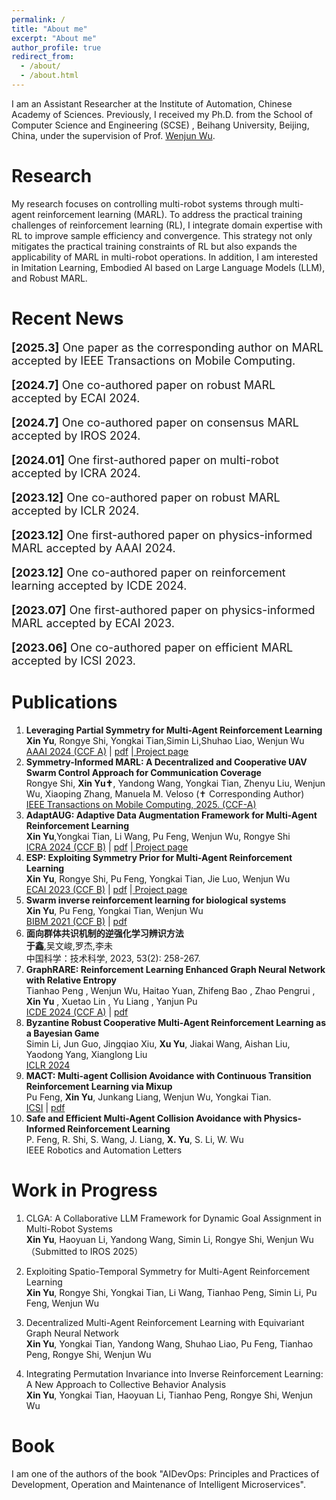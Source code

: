 ```yaml
---
permalink: /
title: "About me"
excerpt: "About me"
author_profile: true
redirect_from: 
  - /about/
  - /about.html
---
```

I am an Assistant Researcher at the Institute of Automation, Chinese Academy of Sciences. Previously, I received my Ph.D. from the School of Computer Science and Engineering (SCSE) , Beihang University, Beijing, China, under the supervision of Prof. <a href="https://www.researchgate.net/profile/Wenjun-Wu-15">Wenjun Wu</a>.


Research
======
My research focuses on controlling multi-robot systems through multi-agent reinforcement learning (MARL). To address the practical training challenges of reinforcement learning (RL), I integrate domain expertise with RL to improve sample efficiency and convergence. This strategy not only mitigates the practical training constraints of RL but also expands the applicability of MARL in multi-robot operations. In addition, I am interested in Imitation Learning, Embodied AI based on Large Language Models (LLM), and Robust MARL.

Recent News
======
<p style="font-size:18px"><strong>[2025.3]</strong> One paper as the corresponding author on MARL accepted by IEEE Transactions on Mobile Computing.</p>
<p style="font-size:18px"> <strong>[2024.7]</strong> One co-authored paper on robust MARL accepted by ECAI 2024.</p>
<p style="font-size:18px"> <strong>[2024.7]</strong> One co-authored paper on consensus MARL accepted by IROS 2024.</p>
<p style="font-size:18px"> <strong>[2024.01]</strong> One first-authored paper on multi-robot accepted by ICRA 2024.</p>
<p style="font-size:18px"> <strong>[2023.12]</strong> One co-authored paper on robust MARL accepted by ICLR 2024.</p>
<p style="font-size:18px"> <strong>[2023.12]</strong> One first-authored paper on physics-informed MARL accepted by AAAI 2024.</p>
<p style="font-size:18px"> <strong>[2023.12]</strong> One co-authored paper on reinforcement learning accepted by ICDE 2024.</p>
<p style="font-size:18px"> <strong>[2023.07]</strong> One first-authored paper on physics-informed MARL accepted by ECAI 2023.</p>
<p style="font-size:18px"> <strong>[2023.06]</strong> One co-authored paper on efficient MARL accepted by ICSI 2023.</p>


Publications
======
1. **Leveraging Partial Symmetry for Multi-Agent Reinforcement Learning** <br>**Xin Yu**, Rongye Shi, Yongkai Tian,Simin Li,Shuhao Liao, Wenjun Wu <br> <a href="https://aaai.org/aaai-conference/">AAAI 2024 (CCF A)</a> $\vert$ <a href="../files/pse.pdf">pdf</a> $\vert$<a href="https://xinyu-site.github.io/PSE/"> Project page</a>
2. **Symmetry-Informed MARL: A Decentralized and Cooperative UAV Swarm Control Approach for Communication Coverage**<br> Rongye Shi, **Xin Yu✝**, Yandong Wang, Yongkai Tian, Zhenyu Liu, Wenjun Wu, Xiaoping Zhang, Manuela M. Veloso (✝ Corresponding Author) <br> 
<a href="https://ieeexplore.ieee.org/abstract/document/10935710">IEEE Transactions on Mobile Computing, 2025. (CCF-A)</a>
3. **AdaptAUG: Adaptive Data Augmentation Framework for Multi-Agent Reinforcement Learning** <br>**Xin Yu**,Yongkai Tian, Li Wang, Pu Feng, Wenjun Wu, Rongye Shi<br> <a href="https://2024.ieee-icra.org/">ICRA 2024 (CCF B)</a> $\vert$ <a href="../files/AdaptAUG.pdf">pdf</a> $\vert$<a href="https://xinyu-site.github.io/AdaptAUG/"> Project page</a>
4. **ESP: Exploiting Symmetry Prior for Multi-Agent Reinforcement Learning** <br>**Xin Yu**, Rongye Shi, Pu Feng, Yongkai Tian, Jie Luo, Wenjun Wu <br><a href="https://ecai2023.eu/">ECAI 2023 (CCF B)</a> $\vert$ <a href="../files/ecai.pdf">pdf</a> $\vert$<a href="https://xinyu-site.github.io/esp-marl"> Project page</a>
5. **Swarm inverse reinforcement learning for biological systems** <br>**Xin Yu**, Pu Feng, Yongkai Tian, Wenjun Wu<br><a href="https://ieeebibm.org/BIBM2021/">BIBM 2021 (CCF B)</a> $\vert$ <a href="../files/bibm.pdf">pdf</a> 
6. **面向群体共识机制的逆强化学习辨识方法**<br>**于鑫**,吴文峻,罗杰,李未<br> 中国科学：技术科学, 2023, 53(2): 258-267.  
7. **GraphRARE: Reinforcement Learning Enhanced Graph Neural Network with Relative Entropy** <br>Tianhao Peng , Wenjun Wu, Haitao Yuan, Zhifeng Bao , Zhao Pengrui , **Xin Yu** , Xuetao Lin , Yu Liang , Yanjun Pu
 <br> <a href="https://icde2024.github.io/">ICDE 2024 (CCF A)</a> $\vert$ <a href="../files/graphrare.pdf">pdf</a> 
8. **Byzantine Robust Cooperative Multi-Agent Reinforcement Learning as a Bayesian Game** <br>Simin Li, Jun Guo, Jingqiao Xiu, **Xu Yu**, Jiakai Wang, Aishan Liu, Yaodong Yang, Xianglong Liu<br><a href="https://arxiv.org/pdf/2305.12872.pdf">ICLR 2024</a>
9. **MACT: Multi-agent Collision Avoidance with Continuous Transition Reinforcement Learning via Mixup** <br>Pu Feng, **Xin Yu**, Junkang Liang, Wenjun Wu, Yongkai Tian. <br><a href="https://link.springer.com/conference/swarm">ICSI</a> $\vert$ <a href="../files/icsi.pdf">pdf</a>
10. **Safe and Efficient Multi-Agent Collision Avoidance with Physics-Informed Reinforcement Learning** <br> P. Feng, R. Shi, S. Wang, J. Liang, **X. Yu**, S. Li, W. Wu <br> IEEE Robotics and Automation Letters  



Work in Progress
======
1. CLGA: A Collaborative LLM Framework for Dynamic Goal Assignment in Multi-Robot Systems <br>**Xin Yu**, Haoyuan Li, Yandong Wang, Simin Li, Rongye Shi, Wenjun Wu <br> （Submitted to IROS 2025）
  
2. Exploiting Spatio-Temporal Symmetry for Multi-Agent Reinforcement Learning <br>**Xin Yu**, Rongye Shi, Yongkai Tian, Li Wang, Tianhao Peng, Simin Li, Pu Feng, Wenjun Wu <br> 

3. Decentralized Multi-Agent Reinforcement Learning with Equivariant Graph Neural Network <br>**Xin Yu**, Yongkai Tian, Yandong Wang, Shuhao Liao, Pu Feng, Tianhao Peng, Rongye Shi, Wenjun Wu <br> 

4. Integrating Permutation Invariance into Inverse Reinforcement Learning: A New Approach to Collective Behavior Analysis <br>**Xin Yu**, Yongkai Tian, Haoyuan Li, Tianhao Peng, Rongye Shi, Wenjun Wu <br> 
   

Book
======
I am one of the authors of the book "AIDevOps: Principles and Practices of Development, Operation and Maintenance of Intelligent Microservices".


<script type="text/javascript" src="//rf.revolvermaps.com/0/0/7.js?i=58lr1i1agak&amp;m=0&amp;c=007eff&amp;cr1=ff0000&amp;sx=0" async="async"></script>

<!-- <script type="text/javascript" src="//rf.revolvermaps.com/0/0/8.js?i=59m5qd8zyf2&amp;m=0&amp;c=ff0000&amp;cr1=ffffff&amp;f=arial&amp;l=33" async="async"></script> -->